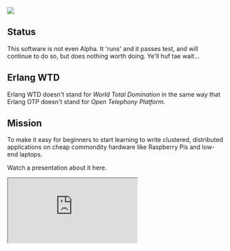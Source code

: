 <img src='https://raw.github.com/hypernumbers/erlang-wtd/master/priv/images/erlang-wtd.png' />

Status
------

This software is not even Alpha. It 'runs' and it passes test, and will continue to do so, but does nothing worth doing. Ye'll huf tae wait...

Erlang WTD
----------

Erlang WTD doesn't stand for *World Total Domination* in the same way that Erlang OTP doesn't stand for *Open Telephony Platform*.

Mission
-------

To make it easy for beginners to start learning to write clustered, distributed applications on cheap commondity hardware like Raspberry Pis and low-end laptops.

Watch a presentation about it here.

<iframe src='http://prezi.com/o_-v6_pkho6k/?utm_campaign=share&utm_medium=copy' />

Definitions
-----------

An operating system (OS) is a set of libraries that run on a physical machine. When programmed against, these libraries enable your *unwritten* software to:

* write to a terminal, screen or windowing system
* persist to some class of persistant storage
* communicate via a network
* run under some class of scheduling system

Examples of operating systems are:

* Gnu/Linux
* SunOS
* Windows
* OS/X
* FreeBSD/OpenBSD/NetBSD etc

An application system (AS) is a set of libraries that run on a minimum of two physical machines. When programmed against these libraries enable your *unwritten* software to:

* fail over from one physical machine to another
* allocate and balance resources across a cluster of machines, etc, etc

Examples of application systems are:

* (Erlang) OTP
* (Erlang) WTD
* Google App Engine

Currently the resources for beginners focus on them learning OS languages (Python, Ruby, etc). People learning to write software from scratch today should be starting with AS languages.

**(Erlang) WTD is an AS designed specifically for beginners.**

Why Not Programme Against (Erlang) OTP?
---------------------------------------

Erlang OTP uses a transitive and complete trust relationship which makes it entirely unsuitable for beginners to build collaborative clusters.

In brief, if Alice lets Bob cluster his running Erlang Virtual Machine with hers, then she gives Bob the ability to run any arbritrary command on her computer - including deleting the whole hard disk. This is not good. On the internet, this is very not good indeed...

What Is (Erlang) WTD?
---------------------

(Erlang) WTD is an AS designed so that beginners can build low-risk distributed clusters with strangers they have 'met' over the internet. With (Erlang) WTD Alice can:

* let Bob execute specific software she has written on her computer
* revoke Bob's permission to do so at her convenience
* limit how frequently Bob can execute the code

With (Erlang) WTD Alice, Bob, Charlie, Dave, Erin and even Mallory and Trudy can write collaborative clustered software together over the internet.

(Erlang) WTD And (Erlang) OTP
-----------------------------

(Erlang) WTD is a close relative of (Erlang) OTP. It is designed:

* to reuse as much of (Erlang) OTP as possible
* to be as similar to (Erlang) OTP as possible
* to be as small as possible a code base

It is:

* **not** a replacement for (Erlang) OTP
* **nor** is it a fork of (Erlang) OTP
* **neither** is it better than (Erlang) OTP - just slightly different.

(Erlang) WTD Clustering
-----------------------

In (Erlang) OTP two virtual machines form a cluster if they share a common Erlang cookie. Once you have the same cookie you have a single cluster. The rights are reciprocal - if Alice has to trust Bob then Bob has to trust Alice.

In (Erlang) WTD Alice creates a public/private keypair and associates it with a list of things that can be done. She then gives this keypair to Bob (and maybe Charlie) and they then have the right to do those things on her Virtual Machine. It is not reciprocal. Alice has no rights to run software on Bob or Charlie's machines - but if they send her a PID she has the right to send messages back to that PID.

Under The Covers
----------------

The various functions calls required are bound to a URL structure that implements an erlang:apply/module/function/arguments tree.

The public/private keypairs are used to digitially sign HTTP PUT requests to that URL structure.

(Erlang) WTD EPMD
-----------------

(Erlang) WTD has a programme that acts like a standard Erlang Port Manager Daemon (except as a webservice). It needs to be running to get a cluster up.

Please see http://github.com/hypernumbers/erlang-wtd-epmd for details.

Contributing To (Erlang) WTD
-----------------------------

It is probably a bit early for anyone else to contribute as the basic core isn't working. But when it is, you will want to edit the ``BEHAVIOUR`` macro in ``wtd.erl`` and set it to ``dev`` from ``prod``.

How To Use WTD
--------------

There are two custom attributes that exposes services to wtd. Example of them can be seen in the module development.erl which is in priv/examples

The first attribute is a wtd_export attributes which says I wish other people to be able to call these fns via wtd. Its syntax is:

```erlang
    -wtd_export({mission_name, [
                                some_fn/0
                                another_fn/3
                               ]).
```

Every function tha is exported via wtd_export must also be exported. The mission name value is used to group together functions from many modules - and other erlang_wtd servers are granted rights to complete missions.

The second attributes describes how people can access OTP features across the cluster:

```erlang
    -wtd_behaviour(mission_name).
```

The module must have one of the canonical OTP behaviours to use this attribute:

* supervisor
* gen_server
* gen_event
* gen_fsm

These missions can then be bound to public/private keypairs - anyone who has those keys can invoke the fuctions.

In addition the security layer is 'leaky'. If someone calls a wtd function remotely and passes a Pid into the API they implicitly give permission for processes on the called side of the relationship to send messages to that PID.

Restrictions
------------

There are restrictions on how the API works:

* Pid's are not tranmitted over the wire - a proxy billet-doux record is sent and a proxy process is started on the remote site. Messages sent to that process are sent back.
* Fns cannot be sent over the wire - passing a fn into a function call will cause a fatal crash in the calling process.

Architecture
------------

The underlying structure of the communication architecture focusses on making it possible for learners with Raspberry PIs at home to make clusters with friends. Two machines in a cluster communicate via a proxy server - which also broadcasts details of connected machines, the services ('missions') they offer and the public keys they will accept connections from.

All communications (server to proxy and server to server) are digitically signed using public-private key pairs:

               Signed Tx          Signed Rx
    Server 1 ----------> Proxy <------------ Server 2
             ------------------------------->
                     Different Signature

EPMD And Discovery
------------------

Before using a proxy the WTD server needs to register an email with it and receive a private key in return.

After that a WTD machine ping polls the EPMD server every second and receives the current offered services back.

WTD Calls
---------

Synchronous calls are implemented asynchronously with timeouts:

    Calling      Caller       Caller   |   Proxy  |    Callee       Callee
    Process     Tx Server    Rx Server |   Cache  |   Rx Server    Tx Server
                                       |          |
    rpc ---------> Store               |          |
        <--------  PID                 |          |
    hang in                            |          |
    receive                            |          |
                  ---------------------|---->     |    Long
                  <--------------------|-----     |    Poll
                                       |    <-----|-----
                                       |    ------|---->
                                       |          | apply(M, F, A)
                               Long    |          |       ------------->
                               Poll    |    <-----|---------------------
                                -------|---->     |
                                <------|-----     |
                  <-------------       |          |
                  Ping                 |          |
     <------------                     |          |
     handle msg                        |          |
    (or timeout)                       |          |

The message signatures are:

    #signed_request{ack  = Ack,
                    body = #request{}} ----->

                                         <---- #signed_request{ack = Ack,
                                                               body = #response{}}
The Ack response has to match.

Asynchonous calls are handled as below:

    Calling      Caller       Caller   |   Proxy  |    Callee       Callee
    Process     Tx Server    Rx Server |   Cache  |   Rx Server    Tx Server
                                       |          |
    rpc --------->                     |          |
        <--------                      |          |
                  ---------------------|---->     |    Long
                  <--------------------|-----     |    Poll
                                       |    <-----|-----
                                       |    ------|---->
                                       |          | apply(M, F, A)
